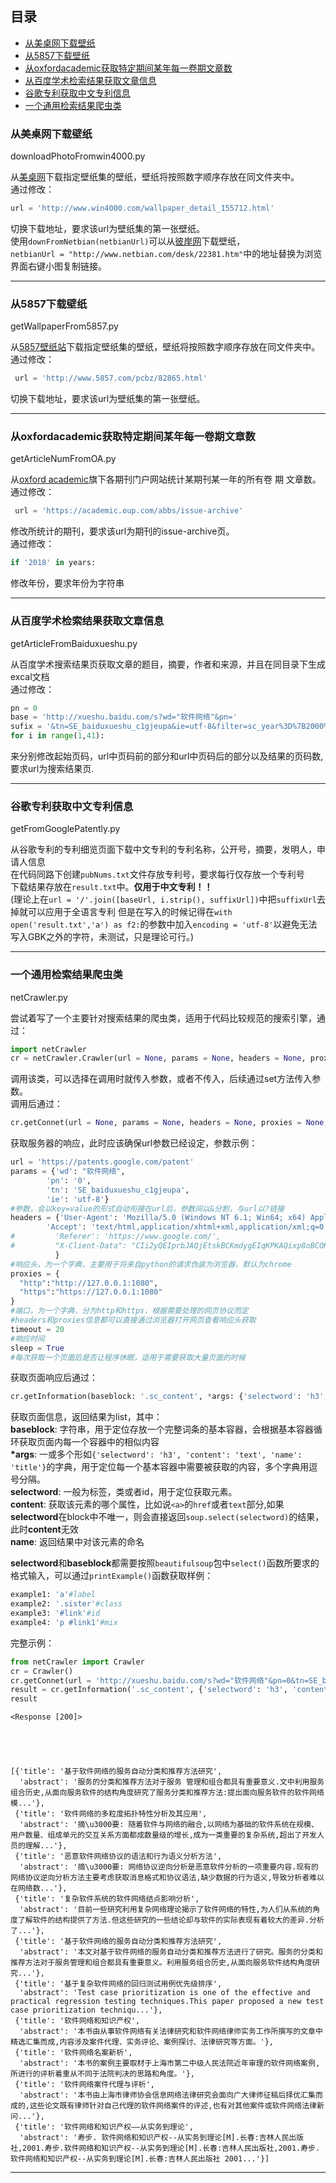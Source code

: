 
## 目录
* [从美桌网下载壁纸](#从美桌网下载壁纸)
* [从5857下载壁纸](#从5857下载壁纸)
* [从oxfordacademic获取特定期间某年每一卷期文章数](#从oxfordacademic获取特定期间某年每一卷期文章数)
* [从百度学术检索结果获取文章信息](#从百度学术检索结果获取文章信息)
* [谷歌专利获取中文专利信息](#谷歌专利获取中文专利信息)
* [一个通用检索结果爬虫类](#一个通用检索结果爬虫类)

### 从美桌网下载壁纸
downloadPhotoFromwin4000.py  

从[美桌网](http://www.win4000.com/)下载指定壁纸集的壁纸，壁纸将按照数字顺序存放在同文件夹中。  
通过修改：


```python
url = 'http://www.win4000.com/wallpaper_detail_155712.html'
```

切换下载地址，要求该url为壁纸集的第一张壁纸。  
使用`downFromNetbian(netbianUrl)`可以从[彼岸网](http://www.netbian.com/rili/index.htm)下载壁纸，  
`netbianUrl = "http://www.netbian.com/desk/22381.htm"`中的地址替换为浏览界面右键小图复制链接。  
___

### 从5857下载壁纸
getWallpaperFrom5857.py  

从[5857壁纸站](http://www.5857.com/)下载指定壁纸集的壁纸，壁纸将按照数字顺序存放在同文件夹中。  
通过修改：


```python
 url = 'http://www.5857.com/pcbz/82865.html'
```

切换下载地址，要求该url为壁纸集的第一张壁纸。
___

### 从oxfordacademic获取特定期间某年每一卷期文章数
getArticleNumFromOA.py  

从[oxford academic](https://academic.oup.com/journals)旗下各期刊门户网站统计某期刊某一年的所有卷 期 文章数。  
通过修改：


```python
 url = 'https://academic.oup.com/abbs/issue-archive'
```

修改所统计的期刊，要求该url为期刊的issue-archive页。  
通过修改：


```python
if '2018' in years:
```

修改年份，要求年份为字符串
___

### 从百度学术检索结果获取文章信息
getArticleFromBaiduxueshu.py

从百度学术搜索结果页获取文章的题目，摘要，作者和来源，并且在同目录下生成excal文档  
通过修改：


```python
pn = 0
base = 'http://xueshu.baidu.com/s?wd="软件网络"&pn='
sufix = '&tn=SE_baiduxueshu_c1gjeupa&ie=utf-8&filter=sc_year%3D%7B2000%2C2019%7D&sc_f_para=sc_tasktype%3D%7BfirstAdvancedSearch%7D&sc_hit=1'
for i in range(1,41):
```

来分别修改起始页码，url中页码前的部分和url中页码后的部分以及结果的页码数,要求url为搜索结果页.
___

### 谷歌专利获取中文专利信息
getFromGooglePatently.py

从谷歌专利的专利细览页面下载中文专利的专利名称，公开号，摘要，发明人，申请人信息  
在代码同路下创建`pubNums.txt`文件存放专利号，要求每行仅存放一个专利号  
下载结果存放在`result.txt`中。__仅用于中文专利！！__  
(理论上在`url = '/'.join([baseUrl, i.strip(), suffixUrl])`中把`suffixUrl`去掉就可以应用于全语言专利  但是在写入的时候记得在`with open('result.txt','a') as f2:`的参数中加入`encoding = 'utf-8'`以避免无法写入GBK之外的字符，未测试，只是理论可行。)
___

### 一个通用检索结果爬虫类
netCrawler.py

尝试着写了一个主要针对搜索结果的爬虫类，适用于代码比较规范的搜索引擎，通过：


```python
import netCrawler
cr = netCrawler.Crawler(url = None, params = None, headers = None, proxies = None, timeout = None)
```

调用该类，可以选择在调用时就传入参数，或者不传入，后续通过set方法传入参数。  
调用后通过：


```python
cr.getConnet(url = None, params = None, headers = None, proxies = None, timeout = None, sleep = False)
```

获取服务器的响应，此时应该确保url参数已经设定，参数示例：


```python
url = 'https://patents.google.com/patent'
params = {'wd': "软件网络",
        'pn': '0',
        'tn': 'SE_baiduxueshu_c1gjeupa',
        'ie': 'utf-8'}
#参数，会以key=value的形式自动衔接在url后，参数间以&分割，与url以?链接
headers = {'User-Agent': 'Mozilla/5.0 (Windows NT 6.1; Win64; x64) AppleWebKit/537.36 (KHTML, like Gecko) Chrome/73.0.3683.103 Safari/537.36',
        'Accept': 'text/html,application/xhtml+xml,application/xml;q=0.9,image/webp,image/apng,*/*;q=0.8,application/signed-exchange;v=b3',
#         'Referer': 'https://www.google.com/',
#         "X-Client-Data": "CIi2yQEIprbJAQjEtskBCKmdygEIqKPKAQixp8oBCOKoygEI8KnKAQi5rMoB"
          }
#响应头，为一个字典，主要用于将来自python的请求伪装为浏览器，默认为chrome
proxies = {
  "http":"http://127.0.0.1:1080",
  "https":"https://127.0.0.1:1080"
}
#端口，为一个字典，分为http和https，根据需要处理的网页协议而定
#headers和proxies信息都可以直接通过浏览器打开网页查看响应头获取
timeout = 20
#响应时间
sleep = True
#每次获取一个页面后是否让程序休眠，适用于需要获取大量页面的时候
```

获取页面响应后通过：


```python
cr.getInformation(baseblock: '.sc_content', *args: {'selectword': 'h3', 'content': 'text', 'name': 'title'},)
```

获取页面信息，返回结果为list，其中：  
__baseblock__: 字符串，用于定位存放一个完整词条的基本容器，会根据基本容器循环获取页面内每一个容器中的相似内容  
__&#42;args__: 一或多个形如`{'selectword': 'h3', 'content': 'text', 'name': 'title'}`的字典，用于定位每一个基本容器中需要被获取的内容，多个字典用逗号分隔。  
__selectword__: 一般为标签，类或者id，用于定位获取元素。  
__content__: 获取该元素的哪个属性，比如说`<a>`的`href`或者`text`部分,如果**selectword**在block中不唯一，则会直接返回`soup.select(selectword)`的结果，此时**content**无效  
__name__: 返回结果中对该元素的命名

<b>selectword</b>和<b>baseblock</b>都需要按照<code>beautifulsoup</code>包中<code>select()</code>函数所要求的格式输入，可以通过<code>printExample()</code>函数获取样例：


```python
example1: 'a'#label
example2: '.sister'#class
example3: '#link'#id
example4: 'p #link1'#mix
```

完整示例：


```python
from netCrawler import Crawler
cr = Crawler()
cr.getConnet(url = 'http://xueshu.baidu.com/s?wd="软件网络"&pn=0&tn=SE_baiduxueshu_c1gjeupa&ie=utf-8&filter=sc_year%3D%7B2000%2C2019%7D&sc_f_para=sc_tasktype%3D%7BfirstAdvancedSearch%7D&sc_hit=1')
result = cr.getInformation('.sc_content', {'selectword': 'h3', 'content': 'text', 'name': 'title'}, {'selectword': '.c_abstract', 'content': 'text', 'name': 'abstract'})
result
```

    <Response [200]>
    




    [{'title': '基于软件网络的服务自动分类和推荐方法研究',
      'abstract': '服务的分类和推荐方法对于服务 管理和组合都具有重要意义.文中利用服务组合历史,从面向服务软件的结构角度研究了服务分类和推荐方法:提出面向服务软件的软件网络模...'},
     {'title': '软件网络的多粒度拓扑特性分析及其应用',
      'abstract': '摘\u3000要: 随着软件与网络的融合,以网络为基础的软件系统在规模、用户数量、组成单元的交互关系方面都成数量级的增长,成为一类重要的复杂系统,超出了开发人员的理解...'},
     {'title': '恶意软件网络协议的语法和行为语义分析方法',
      'abstract': '摘\u3000要: 网络协议逆向分析是恶意软件分析的一项重要内容.现有的网络协议逆向分析方法主要考虑获取消息格式和协议语法,缺少数据的行为语义,导致分析者难以在网络数...'},
     {'title': '复杂软件系统的软件网络结点影响分析',
      'abstract': '目前一些研究利用复杂网络理论揭示了软件网络的特性,为人们从系统的角度了解软件的结构提供了方法.但这些研究的一些结论却与软件的实际表现有着较大的差异.分析了...'},
     {'title': '基于软件网络的服务自动分类和推荐方法研究',
      'abstract': '本文对基于软件网络的服务自动分类和推荐方法进行了研究。服务的分类和推荐方法对于服务管理和组合都具有重要意义。利用服务组合历史,从面向服务软件结构角度研究...'},
     {'title': '基于复杂软件网络的回归测试用例优先级排序',
      'abstract': 'Test case prioritization is one of the effective and practical regression testing techniques.This paper proposed a new test case prioritization techniqu...'},
     {'title': '软件网络和知识产权',
      'abstract': '本书由从事软件网络有关法律研究和软件网络律师实务工作所撰写的文章中精选汇集而成,内容涉及案件代理、实务评论、案例探讨、法律研究等方面。'},
     {'title': '软件网络名案新析',
      'abstract': '本书的案例主要取材于上海市第二中级人民法院近年审理的软件网络案例,所进行的评析着重从不同于法院判决的思路和角度。'},
     {'title': '软件网络案件代理与评析',
      'abstract': '本书由上海市律师协会信息网络法律研究会面向广大律师征稿后择优汇集而成的,这些论文既有律师针对自己代理的软件网络案件的评述,也有对其他案件或软件网络法律新问...'},
     {'title': '软件网络和知识产权——从实务到理论',
      'abstract': '寿步. 软件网络和知识产权--从实务到理论[M].长春:吉林人民出版社,2001.寿步.软件网络和知识产权--从实务到理论[M].长春:吉林人民出版社,2001.寿步. 软件网络和知识产权--从实务到理论[M].长春:吉林人民出版社 2001...'}]



___


```python

```
